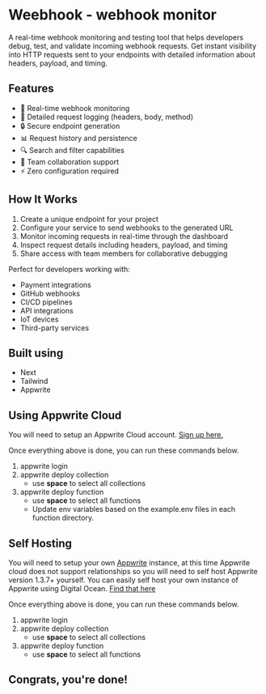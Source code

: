 # Weebhook - webhook monitor

A real-time webhook monitoring and testing tool that helps developers debug, test, and validate incoming webhook requests. Get instant visibility into HTTP requests sent to your endpoints with detailed information about headers, payload, and timing.

## Features

- 🔄 Real-time webhook monitoring
- 📝 Detailed request logging (headers, body, method)
- 🔒 Secure endpoint generation
- 📊 Request history and persistence
- 🔍 Search and filter capabilities
- 🎯 Team collaboration support
- ⚡ Zero configuration required

## How It Works

1. Create a unique endpoint for your project
2. Configure your service to send webhooks to the generated URL
3. Monitor incoming requests in real-time through the dashboard
4. Inspect request details including headers, payload, and timing
5. Share access with team members for collaborative debugging

Perfect for developers working with:

- Payment integrations
- GitHub webhooks
- CI/CD pipelines
- API integrations
- IoT devices
- Third-party services

## Built using

- Next
- Tailwind
- Appwrite

## Using Appwrite Cloud

You will need to setup an Appwrite Cloud account. [Sign up here.](https://cloud.appwrite.io/register)

Once everything above is done, you can run these commands below.

1. appwrite login
2. appwrite deploy collection
   - use **space** to select all collections
3. appwrite deploy function
   - use **space** to select all functions
   - Update env variables based on the example.env files in each function directory.

## Self Hosting

You will need to setup your own [Appwrite](appwrite.io) instance, at this time Appwrite cloud does not support relationships so you will need to self host Appwrite version 1.3.7+ yourself. You can easily self host your own instance of Appwrite using Digital Ocean. [Find that here](https://marketplace.digitalocean.com/apps/appwrite)

Once everything above is done, you can run these commands below.

1. appwrite login
2. appwrite deploy collection
   - use **space** to select all collections
3. appwrite deploy function
   - use **space** to select all functions

## Congrats, you're done!
